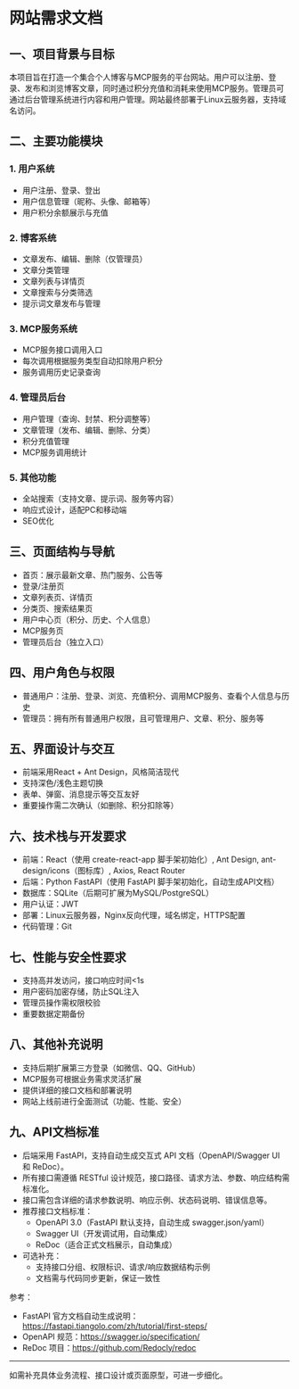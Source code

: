 # 网站需求文档

## 一、项目背景与目标
本项目旨在打造一个集合个人博客与MCP服务的平台网站。用户可以注册、登录、发布和浏览博客文章，同时通过积分充值和消耗来使用MCP服务。管理员可通过后台管理系统进行内容和用户管理。网站最终部署于Linux云服务器，支持域名访问。

## 二、主要功能模块
### 1. 用户系统
- 用户注册、登录、登出
- 用户信息管理（昵称、头像、邮箱等）
- 用户积分余额展示与充值

### 2. 博客系统
- 文章发布、编辑、删除（仅管理员）
- 文章分类管理
- 文章列表与详情页
- 文章搜索与分类筛选
- 提示词文章发布与管理

### 3. MCP服务系统
- MCP服务接口调用入口
- 每次调用根据服务类型自动扣除用户积分
- 服务调用历史记录查询

### 4. 管理员后台
- 用户管理（查询、封禁、积分调整等）
- 文章管理（发布、编辑、删除、分类）
- 积分充值管理
- MCP服务调用统计

### 5. 其他功能
- 全站搜索（支持文章、提示词、服务等内容）
- 响应式设计，适配PC和移动端
- SEO优化

## 三、页面结构与导航
- 首页：展示最新文章、热门服务、公告等
- 登录/注册页
- 文章列表页、详情页
- 分类页、搜索结果页
- 用户中心页（积分、历史、个人信息）
- MCP服务页
- 管理员后台（独立入口）

## 四、用户角色与权限
- 普通用户：注册、登录、浏览、充值积分、调用MCP服务、查看个人信息与历史
- 管理员：拥有所有普通用户权限，且可管理用户、文章、积分、服务等

## 五、界面设计与交互
- 前端采用React + Ant Design，风格简洁现代
- 支持深色/浅色主题切换
- 表单、弹窗、消息提示等交互友好
- 重要操作需二次确认（如删除、积分扣除等）

## 六、技术栈与开发要求
- 前端：React（使用 create-react-app 脚手架初始化）, Ant Design, ant-design/icons（图标库）, Axios, React Router
- 后端：Python FastAPI（使用 FastAPI 脚手架初始化，自动生成API文档）
- 数据库：SQLite（后期可扩展为MySQL/PostgreSQL）
- 用户认证：JWT
- 部署：Linux云服务器，Nginx反向代理，域名绑定，HTTPS配置
- 代码管理：Git

## 七、性能与安全性要求
- 支持高并发访问，接口响应时间<1s
- 用户密码加密存储，防止SQL注入
- 管理员操作需权限校验
- 重要数据定期备份

## 八、其他补充说明
- 支持后期扩展第三方登录（如微信、QQ、GitHub）
- MCP服务可根据业务需求灵活扩展
- 提供详细的接口文档和部署说明
- 网站上线前进行全面测试（功能、性能、安全）

## 九、API文档标准
- 后端采用 FastAPI，支持自动生成交互式 API 文档（OpenAPI/Swagger UI 和 ReDoc）。
- 所有接口需遵循 RESTful 设计规范，接口路径、请求方法、参数、响应结构需标准化。
- 接口需包含详细的请求参数说明、响应示例、状态码说明、错误信息等。
- 推荐接口文档标准：
  - OpenAPI 3.0（FastAPI 默认支持，自动生成 swagger.json/yaml）
  - Swagger UI（开发调试用，自动集成）
  - ReDoc（适合正式文档展示，自动集成）
- 可选补充：
  - 支持接口分组、权限标识、请求/响应数据结构示例
  - 文档需与代码同步更新，保证一致性

参考：
- FastAPI 官方文档自动生成说明：https://fastapi.tiangolo.com/zh/tutorial/first-steps/
- OpenAPI 规范：https://swagger.io/specification/
- ReDoc 项目：https://github.com/Redocly/redoc

---

如需补充具体业务流程、接口设计或页面原型，可进一步细化。 